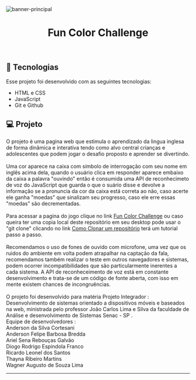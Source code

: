 <img align="center" alt=banner-principal src="/img/banner-principal.png">
<h1 align="center"> Fun Color Challenge </h1>



<br>

## 🚀 Tecnologias

Esse projeto foi desenvolvido com as seguintes tecnologias:

- HTML e CSS
- JavaScript
- Git e Github

## 💻 Projeto


O projeto é uma pagina web que estimula o aprendizado da lingua inglesa de forma dinâmica e interativa tendo como alvo central crianças e adolescentes que podem jogar o desafio proposto e aprender se divertindo. <br> <br>
Uma cor aparece na caixa com símbolo de interrogação com seu nome em inglês acima dela, quando o usuário clica em responder aparece embaixo da caixa a palavra "ouvindo" então é consumida uma API de reconhecimeto de voz do JavaScript que guarda o que o suário disse e devolve a informação se a pronuncia da cor da caixa está correta ao não, caso acerte ele ganha "moedas" que sinalizam seu progresso, caso ele erre essas "moedas" são decrementadas. <br> <br>
Para acessar a pagina do jogo clique no link  [Fun Color Challenge](https://wagnersousalima.github.io/FunColorChallenge-PI-GrupoExtra01/) ou caso queira ter uma copia local deste repositório em seu desktop pode usar o "git clone" clicando no link  [Como Clonar um repositório](https://docs.github.com/pt/repositories/creating-and-managing-repositories/cloning-a-repository) terá um tutorial passo a passo.<br><br>
Recomendamos o uso de fones de ouvido com microfone, uma vez que os ruidos do ambiente em volta podem atrapalhar na captação da fala, recomendamos também realizar o teste em outros navegadores e sistemas, podem ocorrer incompatibilidades que são particularmente inerentes a cada sistema. A API de reconheceimento de voz está em constante desenvolvimento e trata-se de um código de fonte aberta, com isso em mente existem chances de incongruências.<br><br>
O projeto foi desenvolvido para matéria Projeto Integrador : Desenvolvimento de sistemas orientado a dispositivos móveis e baseados na web, ministrada pelo professor João Carlos Lima e Silva da faculdade de Análise e desenvolvimento de Sistemas Senac - SP . <br>
Equipe de desenvolvedores : <br>
Anderson da Silva Cortesani  <br>
Anderson Felipe Barbosa Bredda <br>
Ariel Sena Rebouças Galvão <br>
Diogo Rodrigo Espindola Franco <br>
Ricardo Leonel dos Santos <br>
Thayna Ribeiro Martins <br>
Wagner Augusto de Souza Lima  <br>





---
